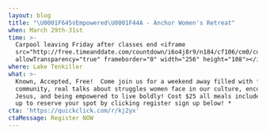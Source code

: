 ```yaml
---
layout: blog
title: "\U0001F645‍♀️Empowered\U0001F44A - Anchor Women's Retreat"
when: March 29th-31st
time: >-
  Carpool leaving Friday after classes end <iframe
  src="http://free.timeanddate.com/countdown/i6o4j8r9/n184/cf106/cm0/cu2/ct0/cs0/ca0/cr0/ss0/cac000/cpc000/pcfff/tc833891/fs100/szw256/szh108/tatCount%20down%20to/tac000/tptTime%20since%20Event%20started%20in/tpc000/matEmpowered.../mac000/mpc000/iso2019-03-29T16:00:00"
  allowTransparency="true" frameborder="0" width="256" height="108"></iframe>
where: Lake Tenkiller
what: >-
  Known, Accepted, Free!  Come join us for a weekend away filled with fun,
  community, real talks about struggles women face in our culture, encountering
  Jesus, and being empowered to live boldly! Cost $25 all meals included. *Sign
  up to reserve your spot by clicking register sign up below! *
cta: 'https://quickclick.com/r/kj2yx'
ctaMessage: Register NOW
---
```


